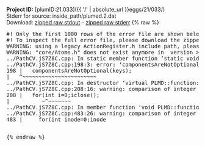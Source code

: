 **Project ID:** [plumID:21.033]({{ '/' | absolute_url }}eggs/21/033/)  
Stderr for source:  inside_path/plumed.2.dat   
Download: [zipped raw stdout](plumed.2.dat.plumed.stdout.txt.zip) - [zipped raw stderr](plumed.2.dat.plumed.stderr.txt.zip) 
{% raw %}
<pre>
#! Only the first 1000 rows of the error file are shown below
#! To inspect the full error file, please download the zipped raw stderr file above
WARNING: using a legacy ActionRegister.h include path, please use <<#include "core/ActionRegister.h">>
WARNING: "core/Atoms.h" does not exist anymore in  version >=2.10, you should change your code.
../PathCV.jS7Z8C.cpp: In static member function ‘static void PLMD::function::PathCV::registerKeywords(PLMD::Keywords&)’:
../PathCV.jS7Z8C.cpp:198:3: error: ‘componentsAreNotOptional’ was not declared in this scope
198 |   componentsAreNotOptional(keys);
|   ^~~~~~~~~~~~~~~~~~~~~~~~
../PathCV.jS7Z8C.cpp: In destructor ‘virtual PLMD::function::PathCV::~PathCV()’:
../PathCV.jS7Z8C.cpp:208:16: warning: comparison of integer expressions of different signedness: ‘int’ and ‘unsigned int’ [-Wsign-compare]
208 |   for(int i=0;i<mw_n_;++i){
|               ~^~~~~~
../PathCV.jS7Z8C.cpp: In constructor ‘PLMD::function::PathCV::PathCV(const PLMD::ActionOptions&)’:
../PathCV.jS7Z8C.cpp:236:16: warning: comparison of integer expressions of different signedness: ‘int’ and ‘unsigned int’ [-Wsign-compare]
236 |   for(int i=0;i<mw_n_;++i){
|               ~^~~~~~
../PathCV.jS7Z8C.cpp:259:11: warning: comparison of integer expressions of different signedness: ‘int’ and ‘unsigned int’ [-Wsign-compare]
259 |       if(i==mw_id_) ifiles[i]->close();
|          ~^~~~~~~~
../PathCV.jS7Z8C.cpp: In member function ‘void PLMD::function::PathCV::generatePath()’:
../PathCV.jS7Z8C.cpp:483:26: warning: comparison of integer expressions of different signedness: ‘int’ and ‘unsigned int’ [-Wsign-compare]
483 |     for(int inode=0;inode<nnodes;inode++){
|                     ~~~~~^~~~~~~
../PathCV.jS7Z8C.cpp: In member function ‘void PLMD::function::PathCV::readMultipleWalkers()’:
../PathCV.jS7Z8C.cpp:941:16: warning: comparison of integer expressions of different signedness: ‘int’ and ‘unsigned int’ [-Wsign-compare]
941 |   for(int i=0;i<mw_n_;++i){
|               ~^~~~~~
../PathCV.jS7Z8C.cpp:942:9: warning: comparison of integer expressions of different signedness: ‘int’ and ‘unsigned int’ [-Wsign-compare]
942 |     if(i==mw_id_) continue;
|        ~^~~~~~~~
../PathCV.jS7Z8C.cpp:957:5: error: invalid use of incomplete type ‘class PLMD::Communicator’
957 |     comm.Barrier();
|     ^~~~
In file included from /home/runner/opt/include/plumed/function/../core/../tools/OFile.h:25,
from /home/runner/opt/include/plumed/function/../core/../tools/Log.h:25,
from /home/runner/opt/include/plumed/function/../core/Action.h:30,
from /home/runner/opt/include/plumed/function/../core/ActionWithValue.h:25,
from /home/runner/opt/include/plumed/function/Function.h:25,
from ../PathCV.jS7Z8C.cpp:22:
/home/runner/opt/include/plumed/function/../core/../tools/FileBase.h:29:7: note: forward declaration of ‘class PLMD::Communicator’
29 | class Communicator;
|       ^~~~~~~~~~~~
../PathCV.jS7Z8C.cpp:958:5: error: invalid use of incomplete type ‘class PLMD::Communicator’
958 |     multi_sim_comm.Barrier();
|     ^~~~~~~~~~~~~~
/home/runner/opt/include/plumed/function/../core/../tools/FileBase.h:29:7: note: forward declaration of ‘class PLMD::Communicator’
29 | class Communicator;
|       ^~~~~~~~~~~~
terminate called after throwing an instance of 'PLMD::Plumed::ExceptionError'
what():
(core/PlumedMain.cpp:1499) void PLMD::PlumedMain::load(const std::string&)
An error happened while executing command env PLUMED_ROOT='/home/runner/opt/lib/plumed' PLUMED_VERSION='2.10b' PLUMED_HTMLDIR='/home/runner/opt/share/doc/plumed' PLUMED_INCLUDEDIR='/home/runner/opt/include' PLUMED_PROGRAM_NAME='plumed' PLUMED_IS_INSTALLED='yes' "/home/runner/opt/lib/plumed"/scripts/mklib.sh -n -o ./../PathCV.2.10b.so ../PathCV.cpp

[fv-az1947-39:09609] *** Process received signal ***
[fv-az1947-39:09609] Signal: Aborted (6)
[fv-az1947-39:09609] Signal code:  (-6)
[fv-az1947-39:09609] [ 0] /lib/x86_64-linux-gnu/libc.so.6(+0x45330)[0x7f5a5c645330]
[fv-az1947-39:09609] [ 1] /lib/x86_64-linux-gnu/libc.so.6(pthread_kill+0x11c)[0x7f5a5c69eb2c]
[fv-az1947-39:09609] [ 2] /lib/x86_64-linux-gnu/libc.so.6(gsignal+0x1e)[0x7f5a5c64527e]
[fv-az1947-39:09609] [ 3] /lib/x86_64-linux-gnu/libc.so.6(abort+0xdf)[0x7f5a5c6288ff]
[fv-az1947-39:09609] [ 4] /lib/x86_64-linux-gnu/libstdc++.so.6(+0xa5ff5)[0x7f5a5caa5ff5]
[fv-az1947-39:09609] [ 5] /lib/x86_64-linux-gnu/libstdc++.so.6(+0xbb0da)[0x7f5a5cabb0da]
[fv-az1947-39:09609] [ 6] /lib/x86_64-linux-gnu/libstdc++.so.6(_ZSt10unexpectedv+0x0)[0x7f5a5caa5a55]
[fv-az1947-39:09609] [ 7] /lib/x86_64-linux-gnu/libstdc++.so.6(+0xa5a6f)[0x7f5a5caa5a6f]
[fv-az1947-39:09609] [ 8] plumed(+0x146dd)[0x55c2316f06dd]
[fv-az1947-39:09609] [ 9] /lib/x86_64-linux-gnu/libc.so.6(+0x2a1ca)[0x7f5a5c62a1ca]
[fv-az1947-39:09609] [10] /lib/x86_64-linux-gnu/libc.so.6(__libc_start_main+0x8b)[0x7f5a5c62a28b]
[fv-az1947-39:09609] [11] plumed(+0x15365)[0x55c2316f1365]
[fv-az1947-39:09609] *** End of error message ***
</pre>
{% endraw %}
